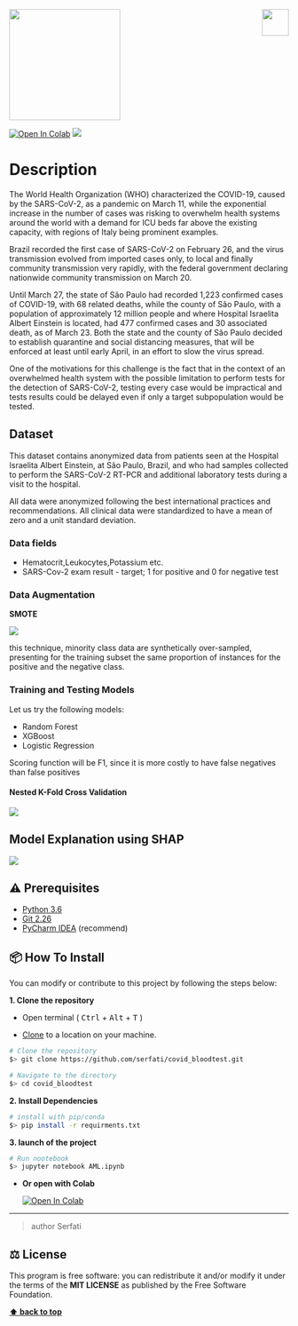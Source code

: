 <img src="https://in.bgu.ac.il/marketing/graphics/BGU.sig3-he-en-white.png" height="48px" align="right" /> 
<img src="https://static.timesofisrael.com/www/uploads/2020/07/iStock-1214535321.jpg" height="200px"/> 

  
  
[![Open In Colab](https://colab.research.google.com/assets/colab-badge.svg)](https://colab.research.google.com/github/Serfati/twitter_nlp) ![](https://img.shields.io/apm/l/atomic-design-ui.svg?)
# Description  

The World Health Organization (WHO) characterized the COVID-19, caused by the SARS-CoV-2, as a pandemic on March 11, while the exponential increase in the number of cases was risking to overwhelm health systems around the world with a demand for ICU beds far above the existing capacity, with regions of Italy being prominent examples.

Brazil recorded the first case of SARS-CoV-2 on February 26, and the virus transmission evolved from imported cases only, to local and finally community transmission very rapidly, with the federal government declaring nationwide community transmission on March 20.

Until March 27, the state of São Paulo had recorded 1,223 confirmed cases of COVID-19, with 68 related deaths, while the county of São Paulo, with a population of approximately 12 million people and where Hospital Israelita Albert Einstein is located, had 477 confirmed cases and 30 associated death, as of March 23. Both the state and the county of São Paulo decided to establish quarantine and social distancing measures, that will be enforced at least until early April, in an effort to slow the virus spread.

One of the motivations for this challenge is the fact that in the context of an overwhelmed health system with the possible limitation to perform tests for the detection of SARS-CoV-2, testing every case would be impractical and tests results could be delayed even if only a target subpopulation would be tested.
## Dataset 
This dataset contains anonymized data from patients seen at the Hospital Israelita Albert Einstein, at São Paulo, Brazil, and who had samples collected to perform the SARS-CoV-2 RT-PCR and additional laboratory tests during a visit to the hospital.

All data were anonymized following the best international practices and recommendations. All clinical data were standardized to have a mean of zero and a unit standard deviation.

### Data fields
- Hematocrit,Leukocytes,Potassium etc.
- SARS-Cov-2 exam result - target; 1 for positive and 0 for negative test

### Data Augmentation
**SMOTE**

![](https://www.researchgate.net/publication/319413978/figure/fig2/AS:533727585333249@1504261980375/Data-augmentation-using-semantic-preserving-transformation-for-SBIR.png)

this technique, minority class data are synthetically over-sampled, presenting for the training subset the same proportion of instances for the positive and the
negative class.

### Training and Testing Models
Let us try the following models:

- Random Forest
- XGBoost
- Logistic Regression

Scoring function will be F1, since it is more costly to have false negatives than false positives

#### **Nested K-Fold Cross Validation**

![](https://hackingmaterials.lbl.gov/automatminer/_images/cv_nested.png)

## Model Explanation using SHAP
![](https://raw.githubusercontent.com/slundberg/shap/master/docs/artwork/shap_header.png)


## ⚠️ Prerequisites  
  
- [Python 3.6](https://www.python.org/download/releases/3.6/)  
- [Git 2.26](https://git-scm.com/downloads/)  
- [PyCharm IDEA](https://www.jetbrains.com/pycharm/) (recommend)  

## 📦 How To Install  
  
You can modify or contribute to this project by following the steps below:  
  
**1. Clone the repository**  
  
- Open terminal ( <kbd>Ctrl</kbd> + <kbd>Alt</kbd> + <kbd>T</kbd> )  
  
- [Clone](https://help.github.com/en/github/creating-cloning-and-archiving-repositories/cloning-a-repository) to a location on your machine.  
 ```bash  
 # Clone the repository 
 $> git clone https://github.com/serfati/covid_bloodtest.git  

 # Navigate to the directory 
 $> cd covid_bloodtest
  ``` 

**2. Install Dependencies**  
  
 ```bash  
 # install with pip/conda 
 $> pip install -r requirments.txt
 ```  

**3. launch of the project**  
  
 ```bash  
 # Run nootebook 
 $> jupyter notebook AML.ipynb
 ```  

- **Or open with Colab**
  
  [![Open In Colab](https://colab.research.google.com/assets/colab-badge.svg)](https://colab.research.google.com/github/Serfati/covid_bloodtest)

---  

> author Serfati
  
## ⚖️ License  
  
This program is free software: you can redistribute it and/or modify it under the terms of the **MIT LICENSE** as published by the Free Software Foundation.  
  
**[⬆ back to top](#description)**
